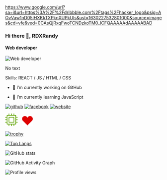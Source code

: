 https://www.google.com/url?sa=i&url=https%3A%2F%2Fdribbble.com%2Ftags%2Fhacker_logo&psig=AOvVaw1nD05IHXKkTXPknXUPkUIs&ust=1630227532801000&source=images&cd=vfe&ved=0CAsQjRxqFwoTCNDzkoTM0_ICFQAAAAAdAAAAABAD

### Hi there 👋, RDXRandy

#### Web developer

![Web developer](https://www.google.com/url?sa=i&url=https%3A%2F%2Fdribbble.com%2Ftags%2Fhacker_logo&psig=AOvVaw1nD05IHXKkTXPknXUPkUIs&ust=1630227532801000&source=images&cd=vfe&ved=0CAsQjRxqFwoTCNDzkoTM0_ICFQAAAAAdAAAAABAD)

No text

Skills: REACT / JS / HTML / CSS

- 🔭 I’m currently working on GitHub 

- 🌱 I’m currently learning JavaScript 

[<img src='https://cdn.jsdelivr.net/npm/simple-icons@3.0.1/icons/github.svg' alt='github' height='40'>](https://github.com/RDXRandy)  [<img src='https://cdn.jsdelivr.net/npm/simple-icons@3.0.1/icons/facebook.svg' alt='facebook' height='40'>](https://www.facebook.com/ahsan.abib99)  [<img src='https://cdn.jsdelivr.net/npm/simple-icons@3.0.1/icons/icloud.svg' alt='website' height='40'>](https://zuxsy-offcial.blogspot.com)  

<a href='https://docs.github.com/en/developers'><img src='https://raw.githubusercontent.com/acervenky/animated-github-badges/master/assets/devbadge.gif' width='40' height='40'></a> <a href='https://docs.github.com/en/github/supporting-the-open-source-community-with-github-sponsors'><img src='https://raw.githubusercontent.com/acervenky/animated-github-badges/master/assets/sponsorbadge.gif' width='35' height='35'></a> 

[![trophy](https://github-profile-trophy.vercel.app/?username=RDXRandy)](https://github.com/ryo-ma/github-profile-trophy)

[![Top Langs](https://github-readme-stats.vercel.app/api/top-langs/?username=RDXRandy)](https://github.com/anuraghazra/github-readme-stats)

![GitHub stats](https://github-readme-stats.vercel.app/api?username=RDXRandy&show_icons=true)  

![GitHub Activity Graph](https://activity-graph.herokuapp.com/graph?username=RDXRandy)  

![Profile views](https://gpvc.arturio.dev/RDXRandy)  















